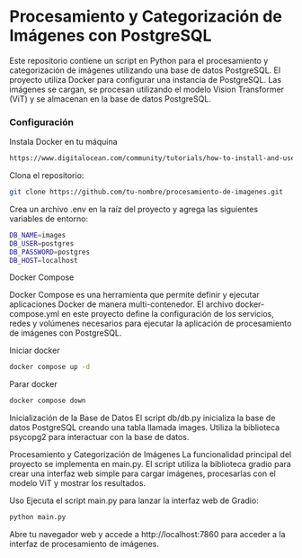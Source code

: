 # Procesamiento y Categorización de Imágenes con PostgreSQL

Este repositorio contiene un script en Python para el procesamiento y categorización de imágenes utilizando una base de datos PostgreSQL. El proyecto utiliza Docker para configurar una instancia de PostgreSQL. Las imágenes se cargan, se procesan utilizando el modelo Vision Transformer (ViT) y se almacenan en la base de datos PostgreSQL.

### Configuración
Instala Docker en tu máquina
```bash
https://www.digitalocean.com/community/tutorials/how-to-install-and-use-docker-on-ubuntu-22-04
```
Clona el repositorio:
```bash
git clone https://github.com/tu-nombre/procesamiento-de-imagenes.git
```

Crea un archivo .env en la raíz del proyecto y agrega las siguientes variables de entorno:
```bash
DB_NAME=images
DB_USER=postgres
DB_PASSWORD=postgres
DB_HOST=localhost
```

Docker Compose

Docker Compose es una herramienta que permite definir y ejecutar aplicaciones Docker de manera multi-contenedor. El archivo docker-compose.yml en este proyecto define la configuración de los servicios, redes y volúmenes necesarios para ejecutar la aplicación de procesamiento de imágenes con PostgreSQL.

Iniciar docker
```bash
docker compose up -d
```

Parar docker
```bash
docker compose down
```

Inicialización de la Base de Datos
El script db/db.py inicializa la base de datos PostgreSQL creando una tabla llamada images. Utiliza la biblioteca psycopg2 para interactuar con la base de datos.

Procesamiento y Categorización de Imágenes
La funcionalidad principal del proyecto se implementa en main.py. El script utiliza la biblioteca gradio para crear una interfaz web simple para cargar imágenes, procesarlas con el modelo ViT y mostrar los resultados.

Uso
Ejecuta el script main.py para lanzar la interfaz web de Gradio:
```bash
python main.py
```

Abre tu navegador web y accede a http://localhost:7860 para acceder a la interfaz de procesamiento de imágenes.
